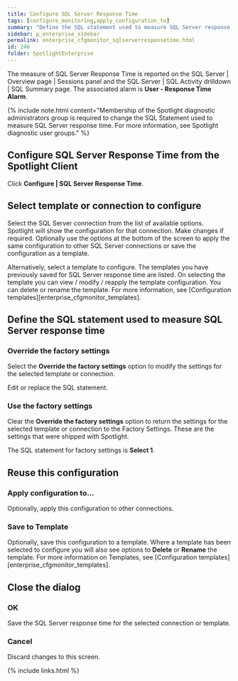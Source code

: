 ```yaml
---
title: Configure SQL Server Response Time
tags: [configure_monitoring,apply_configuration_to]
summary: "Define the SQL statement used to measure SQL Server response time."
sidebar: p_enterprise_sidebar
permalink: enterprise_cfgmonitor_sqlserverresponsetime.html
id: 246
folder: SpotlightEnterprise
---
```



The measure of SQL Server Response Time is reported on the SQL Server \| Overview page \| Sessions panel and the SQL Server \| SQL Activity drilldown \| SQL Summary page. The associated alarm is **User - Response Time Alarm**.

{% include note.html content="Membership of the Spotlight diagnostic administrators group is required to change the SQL Statement used to measure SQL Server response time. For more information, see Spotlight diagnostic user groups." %}


## Configure SQL Server Response Time from the Spotlight Client

Click **Configure \| SQL Server Response Time**.

## Select template or connection to configure

Select the SQL Server connection from the list of available options. Spotlight will show the configuration for that connection. Make changes if required. Optionally use the options at the bottom of the screen to apply the same configuration to other SQL Server connections or save the configuration as a template.

Alternatively, select a template to configure. The templates you have previously saved for SQL Server response time are listed. On selecting the template you can view / modify / reapply the template configuration. You can delete or rename the template. For more information, see [Configuration templates][enterprise_cfgmonitor_templates].


## Define the SQL statement used to measure SQL Server response time

### Override the factory settings

Select the **Override the factory settings** option to modify the settings for the selected template or connection.

Edit or replace the SQL statement.

### Use the factory settings

Clear the **Override the factory settings** option to return the settings for the selected template or connection to the Factory Settings. These are the settings that were shipped with Spotlight.

The SQL statement for factory settings is **Select 1**.


## Reuse this configuration

### Apply configuration to…  

Optionally, apply this configuration to other connections.

### Save to Template  

Optionally, save this configuration to a template. Where a template has been selected to configure you will also see options to **Delete** or **Rename** the template. For more information on Templates, see [Configuration templates][enterprise_cfgmonitor_templates].

## Close the dialog

### OK

Save the SQL Server response time for the selected connection or template.

### Cancel

Discard changes to this screen.


{% include links.html %}
